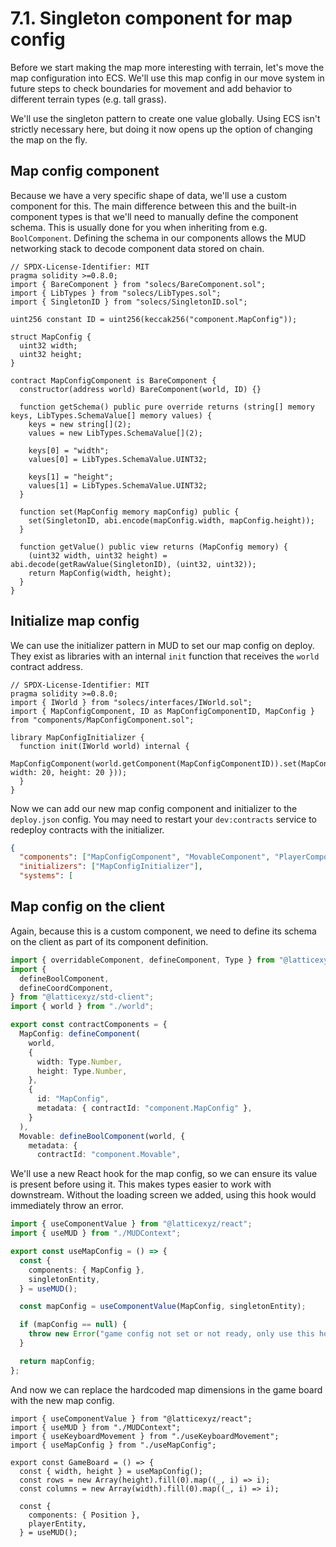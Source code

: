 # 7.1. Singleton component for map config

Before we start making the map more interesting with terrain, let's move the map configuration into ECS. We'll use this map config in our move system in future steps to check boundaries for movement and add behavior to different terrain types (e.g. tall grass).

We'll use the singleton pattern to create one value globally. Using ECS isn't strictly necessary here, but doing it now opens up the option of changing the map on the fly.

## Map config component

Because we have a very specific shape of data, we'll use a custom component for this. The main difference between this and the built-in component types is that we'll need to manually define the component schema. This is usually done for you when inheriting from e.g. `BoolComponent`. Defining the schema in our components allows the MUD networking stack to decode component data stored on chain.

```sol packages/contracts/src/components/MapConfigComponent.sol
// SPDX-License-Identifier: MIT
pragma solidity >=0.8.0;
import { BareComponent } from "solecs/BareComponent.sol";
import { LibTypes } from "solecs/LibTypes.sol";
import { SingletonID } from "solecs/SingletonID.sol";

uint256 constant ID = uint256(keccak256("component.MapConfig"));

struct MapConfig {
  uint32 width;
  uint32 height;
}

contract MapConfigComponent is BareComponent {
  constructor(address world) BareComponent(world, ID) {}

  function getSchema() public pure override returns (string[] memory keys, LibTypes.SchemaValue[] memory values) {
    keys = new string[](2);
    values = new LibTypes.SchemaValue[](2);

    keys[0] = "width";
    values[0] = LibTypes.SchemaValue.UINT32;

    keys[1] = "height";
    values[1] = LibTypes.SchemaValue.UINT32;
  }

  function set(MapConfig memory mapConfig) public {
    set(SingletonID, abi.encode(mapConfig.width, mapConfig.height));
  }

  function getValue() public view returns (MapConfig memory) {
    (uint32 width, uint32 height) = abi.decode(getRawValue(SingletonID), (uint32, uint32));
    return MapConfig(width, height);
  }
}

```

## Initialize map config

We can use the initializer pattern in MUD to set our map config on deploy. They exist as libraries with an internal `init` function that receives the `world` contract address.

```sol packages/contracts/src/libraries/MapConfigInitializer.sol
// SPDX-License-Identifier: MIT
pragma solidity >=0.8.0;
import { IWorld } from "solecs/interfaces/IWorld.sol";
import { MapConfigComponent, ID as MapConfigComponentID, MapConfig } from "components/MapConfigComponent.sol";

library MapConfigInitializer {
  function init(IWorld world) internal {
    MapConfigComponent(world.getComponent(MapConfigComponentID)).set(MapConfig({ width: 20, height: 20 }));
  }
}

```

Now we can add our new map config component and initializer to the `deploy.json` config. You may need to restart your `dev:contracts` service to redeploy contracts with the initializer.

```json !#2-3 packages/contracts/deploy.json
{
  "components": ["MapConfigComponent", "MovableComponent", "PlayerComponent", "PositionComponent"],
  "initializers": ["MapConfigInitializer"],
  "systems": [
```

## Map config on the client

Again, because this is a custom component, we need to define its schema on the client as part of its component definition.

```ts !#1,9-19 packages/client/src/mud/components.ts
import { overridableComponent, defineComponent, Type } from "@latticexyz/recs";
import {
  defineBoolComponent,
  defineCoordComponent,
} from "@latticexyz/std-client";
import { world } from "./world";

export const contractComponents = {
  MapConfig: defineComponent(
    world,
    {
      width: Type.Number,
      height: Type.Number,
    },
    {
      id: "MapConfig",
      metadata: { contractId: "component.MapConfig" },
    }
  ),
  Movable: defineBoolComponent(world, {
    metadata: {
      contractId: "component.Movable",
```

We'll use a new React hook for the map config, so we can ensure its value is present before using it. This makes types easier to work with downstream. Without the loading screen we added, using this hook would immediately throw an error.

```ts packages/client/src/useMapConfig.ts
import { useComponentValue } from "@latticexyz/react";
import { useMUD } from "./MUDContext";

export const useMapConfig = () => {
  const {
    components: { MapConfig },
    singletonEntity,
  } = useMUD();

  const mapConfig = useComponentValue(MapConfig, singletonEntity);

  if (mapConfig == null) {
    throw new Error("game config not set or not ready, only use this hook after loading state === LIVE");
  }

  return mapConfig;
};
```

And now we can replace the hardcoded map dimensions in the game board with the new map config.

```tsx !#4,7-9 packages/client/src/GameBoard.tsx
import { useComponentValue } from "@latticexyz/react";
import { useMUD } from "./MUDContext";
import { useKeyboardMovement } from "./useKeyboardMovement";
import { useMapConfig } from "./useMapConfig";

export const GameBoard = () => {
  const { width, height } = useMapConfig();
  const rows = new Array(height).fill(0).map((_, i) => i);
  const columns = new Array(width).fill(0).map((_, i) => i);

  const {
    components: { Position },
    playerEntity,
  } = useMUD();
```
